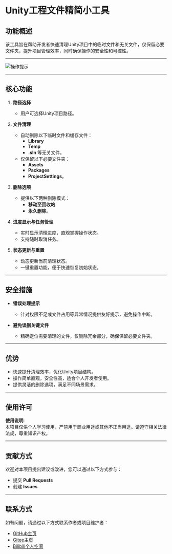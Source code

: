 # Unity工程文件精简小工具

## 功能概述

该工具旨在帮助开发者快速清理Unity项目中的临时文件和无关文件，仅保留必要文件夹，提升项目管理效率，同时确保操作的安全性和可控性。

---

![操作提示](https://github.com/user-attachments/assets/e13cb19f-d4a8-45d2-9498-af47cf95e27f)

---

## **核心功能**

1. **路径选择**  
   - 用户可选择Unity项目路径。

2. **文件清理**  
   - 自动删除以下临时文件和缓存文件：  
     - **Library**  
     - **Temp**  
     - **.sln** 等无关文件。  
   - 仅保留以下必要文件夹：  
     - **Assets**  
     - **Packages**  
     - **ProjectSettings**。

3. **删除选项**  
   - 提供以下两种删除模式：  
     - **移动至回收站**  
     - **永久删除**。

4. **进度显示与任务管理**  
   - 实时显示清理进度，直观掌握操作状态。  
   - 支持随时取消任务。

5. **状态更新与重置**  
   - 动态更新当前清理状态。  
   - 一键重置功能，便于快速恢复初始状态。

---

## **安全措施**

- **错误处理提示**  
  - 针对权限不足或文件占用等异常情况提供友好提示，避免操作中断。

- **避免误删关键文件**  
  - 精确定位需要清理的文件，仅删除冗余部分，确保保留必要文件夹。

---

## **优势**

- 快速提升清理效率，优化Unity项目结构。  
- 操作简单直观，安全性高，适合个人开发者使用。  
- 提供灵活的删除选项，满足不同场景需求。

---

## **使用许可**

**使用说明**:  
本项目仅供个人学习使用，严禁用于商业用途或其他不正当用途。请遵守相关法律法规，尊重知识产权。

---

## **贡献方式**

欢迎对本项目提出建议或改进，您可以通过以下方式参与：  

- 提交 **Pull Requests**  
- 创建 **Issues**

---

## **联系方式**

如有问题，请通过以下方式联系作者或项目维护者：  

- [GitHub主页](https://github.com/XiaoHer001)  
- [Gitee主页](https://gitee.com/XiaoHer001)  
- [Bilibili个人空间](https://space.bilibili.com/454661397?spm_id_from=333.1007.0.0)

